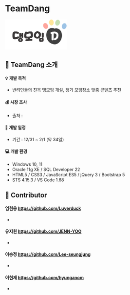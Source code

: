 # TeamDang

<img src="dang/src/main/resources/static/images/logo.png" width="40%"/>

:information_desk_person: TeamDang 소개
------------------------------
#### :bulb: 개발 목적   
* 반려인들의 친목 댕모임 개설, 정기 모임장소 맞춤 콘텐츠 추천

#### :moneybag: 시장 조사 
  - 출처 : 

#### :calendar: 개발 일정   
* 기간 : 12/31 ~ 2/1 (약 34일)

#### :computer: 개발 환경   
* Windows 10, 11
* Oracle 11g XE / SQL Developer 22
* HTML5 / CSS3 / JavaScript ES5 / jQuery 3 / Bootstrap 5
* STS 4.15.3 / VS Code 1.68

:clap: Contributor
---------------
#### 엄현용 https://github.com/Luverduck
* 

#### 유지원 https://github.com/JENN-YOO
*   

#### 이승정 https://github.com/Lee-seungjung
* 

#### 이현재 https://github.com/hyunganom
* 

 
